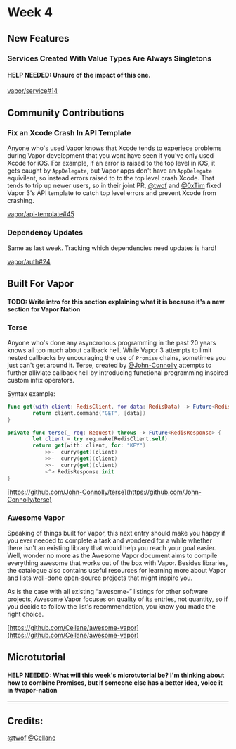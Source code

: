 # Week 4

## New Features

### Services Created With Value Types Are Always Singletons
#### HELP NEEDED: Unsure of the impact of this one.

[vapor/service#14](https://github.com/vapor/service/pull/14)

## Community Contributions

### Fix an Xcode Crash In API Template
Anyone who's used Vapor knows that Xcode tends to experiece problems during Vapor development that you wont have seen if you've only used Xcode for iOS. For example, if an error is raised to the top level in iOS, it gets caught by `AppDelegate`, but Vapor apps don't have an `AppDelegate` equivilent, so instead errors raised to to the top level crash Xcode. That tends to trip up newer users, so in their joint PR, [@twof](https://github.com/twof) and [@0xTim](https://github.com/0xTim) fixed Vapor 3's API template to catch top level errors and prevent Xcode from crashing.

[vapor/api-template#45](https://github.com/vapor/api-template/pull/45)

### Dependency Updates
Same as last week. Tracking which dependencies need updates is hard!

[vapor/auth#24](https://github.com/vapor/auth/pull/24)

## Built For Vapor
#### TODO: Write intro for this section explaining what it is because it's a new section for Vapor Nation

### Terse
Anyone who's done any asyncronous programming in the past 20 years knows all too much about callback hell. While Vapor 3 attempts to limit nested callbacks by encouraging the use of `Promise` chains, sometimes you just can't get around it. Terse, created by [@John-Connolly](https://github.com/John-Connolly) attempts to further alliviate callback hell by introducing functional programming inspired custom infix operators.

Syntax example:

```swift
func get(with client: RedisClient, for data: RedisData) -> Future<RedisData> {
        return client.command("GET", [data])
}

private func terse(_ req: Request) throws -> Future<RedisResponse> {
        let client = try req.make(RedisClient.self)
        return get(with: client, for: "KEY")
            >>-  curry(get)(client)
            >>-  curry(get)(client)
            >>-  curry(get)(client)
            <^> RedisResponse.init
}
```

[https://github.com/John-Connolly/terse](https://github.com/John-Connolly/terse)

### Awesome Vapor

Speaking of things built for Vapor, this next entry should make you happy if you ever needed to complete a task and wondered for a while whether there isn't an existing library that would help you reach your goal easier. Well, wonder no more as the Awesome Vapor document aims to compile everything awesome that works out of the box with Vapor. Besides libraries, the catalogue also contains useful resources for learning more about Vapor and lists well-done open-source projects that might inspire you.

As is the case with all existing “awesome-” listings for other software projects, Awesome Vapor focuses on quality of its entries, not quantity, so if you decide to follow the list's recommendation, you know you made the right choice.

[https://github.com/Cellane/awesome-vapor](https://github.com/Cellane/awesome-vapor)

## Microtutorial
#### HELP NEEDED: What will this week's microtutorial be? I'm thinking about how to combine Promises, but if someone else has a better idea, voice it in #vapor-nation

***
## Credits:
[@twof](https://github.com/twof)
[@Cellane](https://github.com/Cellane)
